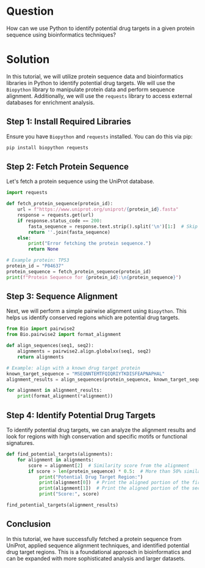 # Question
How can we use Python to identify potential drug targets in a given protein sequence using bioinformatics techniques?

# Solution

In this tutorial, we will utilize protein sequence data and bioinformatics libraries in Python to identify potential drug targets. We will use the `Biopython` library to manipulate protein data and perform sequence alignment. Additionally, we will use the `requests` library to access external databases for enrichment analysis.

## Step 1: Install Required Libraries

Ensure you have `Biopython` and `requests` installed. You can do this via pip:

```bash
pip install biopython requests
```

## Step 2: Fetch Protein Sequence

Let's fetch a protein sequence using the UniProt database. 

```python
import requests

def fetch_protein_sequence(protein_id):
    url = f"https://www.uniprot.org/uniprot/{protein_id}.fasta"
    response = requests.get(url)
    if response.status_code == 200:
        fasta_sequence = response.text.strip().split('\n')[1:]  # Skip the header
        return ''.join(fasta_sequence)
    else:
        print("Error fetching the protein sequence.")
        return None

# Example protein: TP53
protein_id = "P04637"
protein_sequence = fetch_protein_sequence(protein_id)
print(f"Protein Sequence for {protein_id}:\n{protein_sequence}")
```

## Step 3: Sequence Alignment

Next, we will perform a simple pairwise alignment using `Biopython`. This helps us identify conserved regions which are potential drug targets.

```python
from Bio import pairwise2
from Bio.pairwise2 import format_alignment

def align_sequences(seq1, seq2):
    alignments = pairwise2.align.globalxx(seq1, seq2)
    return alignments

# Example: align with a known drug target protein
known_target_sequence = "MSEQNNTEMTFQIQRIYTKDISFEAPNAPHAL"
alignment_results = align_sequences(protein_sequence, known_target_sequence)

for alignment in alignment_results:
    print(format_alignment(*alignment))
```

## Step 4: Identify Potential Drug Targets

To identify potential drug targets, we can analyze the alignment results and look for regions with high conservation and specific motifs or functional signatures.

```python
def find_potential_targets(alignments):
    for alignment in alignments:
        score = alignment[2]  # Similarity score from the alignment
        if score > len(protein_sequence) * 0.5:  # More than 50% similarity
            print("Potential Drug Target Region:")
            print(alignment[0])  # Print the aligned portion of the first sequence
            print(alignment[1])  # Print the aligned portion of the second sequence
            print("Score:", score)

find_potential_targets(alignment_results)
```

## Conclusion

In this tutorial, we have successfully fetched a protein sequence from UniProt, applied sequence alignment techniques, and identified potential drug target regions. This is a foundational approach in bioinformatics and can be expanded with more sophisticated analysis and larger datasets.